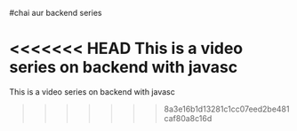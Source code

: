 #chai aur backend series

<<<<<<< HEAD
This is a video series on backend with javasc
=======
This is a video series on backend with javasc
>>>>>>> 8a3e16b1d13281c1cc07eed2be481caf80a8c16d

